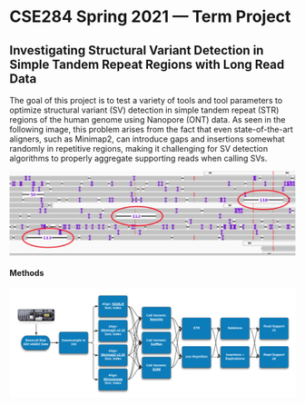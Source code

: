 # CSE284 Spring 2021 — Term Project

## Investigating Structural Variant Detection in Simple Tandem Repeat Regions with Long Read Data

The goal of this project is to test a variety of tools and tool parameters to optimize structural variant (SV) detection in simple tandem repeat (STR) regions of the human genome using Nanopore (ONT) data. As seen in the following image, this problem arises from the fact that even state-of-the-art aligners, such as Minimap2, can introduce gaps and insertions somewhat randomly in repetitive regions, making it challenging for SV detection algorithms to properly aggregate supporting reads when calling SVs. 


![alt text](https://github.com/CharlesARoy/CSE284_Sp21/blob/main/misaligned_deletions.jpg?raw=true)


#### Methods


![alt text](https://github.com/CharlesARoy/CSE284_Sp21/blob/main/flowchart.png?raw=true)
